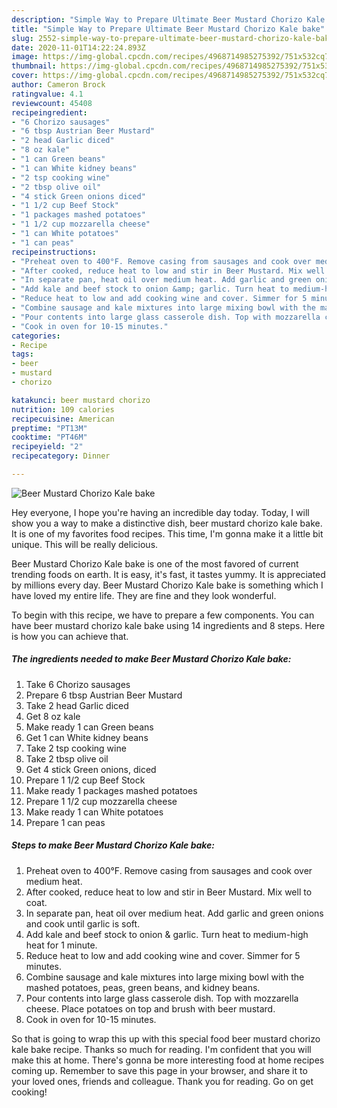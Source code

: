 ```yaml
---
description: "Simple Way to Prepare Ultimate Beer Mustard Chorizo Kale bake"
title: "Simple Way to Prepare Ultimate Beer Mustard Chorizo Kale bake"
slug: 2552-simple-way-to-prepare-ultimate-beer-mustard-chorizo-kale-bake
date: 2020-11-01T14:22:24.893Z
image: https://img-global.cpcdn.com/recipes/4968714985275392/751x532cq70/beer-mustard-chorizo-kale-bake-recipe-main-photo.jpg
thumbnail: https://img-global.cpcdn.com/recipes/4968714985275392/751x532cq70/beer-mustard-chorizo-kale-bake-recipe-main-photo.jpg
cover: https://img-global.cpcdn.com/recipes/4968714985275392/751x532cq70/beer-mustard-chorizo-kale-bake-recipe-main-photo.jpg
author: Cameron Brock
ratingvalue: 4.1
reviewcount: 45408
recipeingredient:
- "6 Chorizo sausages"
- "6 tbsp Austrian Beer Mustard"
- "2 head Garlic diced"
- "8 oz kale"
- "1 can Green beans"
- "1 can White kidney beans"
- "2 tsp cooking wine"
- "2 tbsp olive oil"
- "4 stick Green onions diced"
- "1 1/2 cup Beef Stock"
- "1 packages mashed potatoes"
- "1 1/2 cup mozzarella cheese"
- "1 can White potatoes"
- "1 can peas"
recipeinstructions:
- "Preheat oven to 400°F. Remove casing from sausages and cook over medium heat."
- "After cooked, reduce heat to low and stir in Beer Mustard. Mix well to coat."
- "In separate pan, heat oil over medium heat. Add garlic and green onions and cook until garlic is soft."
- "Add kale and beef stock to onion &amp; garlic. Turn heat to medium-high heat for 1 minute."
- "Reduce heat to low and add cooking wine and cover. Simmer for 5 minutes."
- "Combine sausage and kale mixtures into large mixing bowl with the mashed potatoes, peas, green beans, and kidney beans."
- "Pour contents into large glass casserole dish. Top with mozzarella cheese. Place potatoes on top and brush with beer mustard."
- "Cook in oven for 10-15 minutes."
categories:
- Recipe
tags:
- beer
- mustard
- chorizo

katakunci: beer mustard chorizo 
nutrition: 109 calories
recipecuisine: American
preptime: "PT13M"
cooktime: "PT46M"
recipeyield: "2"
recipecategory: Dinner

---
```



![Beer Mustard Chorizo Kale bake](https://img-global.cpcdn.com/recipes/4968714985275392/751x532cq70/beer-mustard-chorizo-kale-bake-recipe-main-photo.jpg)

Hey everyone, I hope you're having an incredible day today. Today, I will show you a way to make a distinctive dish, beer mustard chorizo kale bake. It is one of my favorites food recipes. This time, I'm gonna make it a little bit unique. This will be really delicious.



Beer Mustard Chorizo Kale bake is one of the most favored of current trending foods on earth. It is easy, it's fast, it tastes yummy. It is appreciated by millions every day. Beer Mustard Chorizo Kale bake is something which I have loved my entire life. They are fine and they look wonderful.


To begin with this recipe, we have to prepare a few components. You can have beer mustard chorizo kale bake using 14 ingredients and 8 steps. Here is how you can achieve that.

<!--inarticleads1-->

##### The ingredients needed to make Beer Mustard Chorizo Kale bake:

1. Take 6 Chorizo sausages
1. Prepare 6 tbsp Austrian Beer Mustard
1. Take 2 head Garlic diced
1. Get 8 oz kale
1. Make ready 1 can Green beans
1. Get 1 can White kidney beans
1. Take 2 tsp cooking wine
1. Take 2 tbsp olive oil
1. Get 4 stick Green onions, diced
1. Prepare 1 1/2 cup Beef Stock
1. Make ready 1 packages mashed potatoes
1. Prepare 1 1/2 cup mozzarella cheese
1. Make ready 1 can White potatoes
1. Prepare 1 can peas




<!--inarticleads2-->

##### Steps to make Beer Mustard Chorizo Kale bake:

1. Preheat oven to 400°F. Remove casing from sausages and cook over medium heat.
1. After cooked, reduce heat to low and stir in Beer Mustard. Mix well to coat.
1. In separate pan, heat oil over medium heat. Add garlic and green onions and cook until garlic is soft.
1. Add kale and beef stock to onion &amp; garlic. Turn heat to medium-high heat for 1 minute.
1. Reduce heat to low and add cooking wine and cover. Simmer for 5 minutes.
1. Combine sausage and kale mixtures into large mixing bowl with the mashed potatoes, peas, green beans, and kidney beans.
1. Pour contents into large glass casserole dish. Top with mozzarella cheese. Place potatoes on top and brush with beer mustard.
1. Cook in oven for 10-15 minutes.




So that is going to wrap this up with this special food beer mustard chorizo kale bake recipe. Thanks so much for reading. I'm confident that you will make this at home. There's gonna be more interesting food at home recipes coming up. Remember to save this page in your browser, and share it to your loved ones, friends and colleague. Thank you for reading. Go on get cooking!
